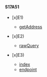 #### S17A51

- [x]E1)
    - [getAddress](./src/services/getAddress.ts)

- [x]E2)
    - [rawQuery](./src/others/query.sql)

- [x]E3)
    - [index](./src/index.ts)
    - [endpoint](./src//endpoints/createAddress.ts)